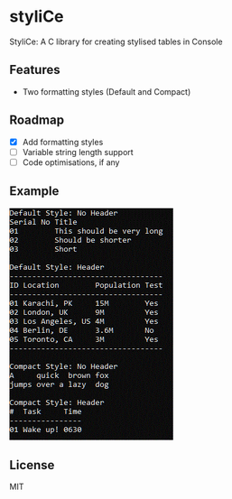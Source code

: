 # styliCe

StyliCe:  A C library for creating stylised tables in Console

## Features
- Two formatting styles (Default and Compact)

## Roadmap

- [x] Add formatting styles
- [ ] Variable string length support
- [ ] Code optimisations, if any

## Example

![Example](example/example.gif)

## License

MIT
